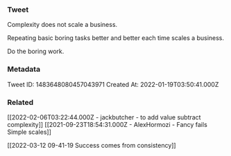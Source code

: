 ### Tweet
Complexity does not scale a business.

Repeating basic boring tasks better and better each time scales a business.

Do the boring work.

### Metadata
Tweet ID: 1483648080457043971
Created At: 2022-01-19T03:50:41.000Z

### Related
[[2022-02-06T03:22:44.000Z - jackbutcher - to add value subtract complexity]]
[[2021-09-23T18:54:31.000Z - AlexHormozi - Fancy fails Simple scales]]

[[2022-03-12 09-41-19 Success comes from consistency]]


